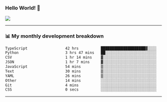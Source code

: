 ### Hello World! 👋

<a>
  <img align="center" src="https://github-readme-stats.vercel.app/api?username=megatunger&count_private=true&include_all_commits=true&bg_color=30,56CCF2,2F80ED&title_color=fff&text_color=fff" />
</a>

------
### 📊 My monthly development breakdown

<!--START_SECTION:waka-->

```txt
TypeScript                 42 hrs          ████████████████████▓░░░░   83.29 %
Python                     3 hrs 47 mins   ██░░░░░░░░░░░░░░░░░░░░░░░   07.52 %
CSV                        1 hr 14 mins    ▓░░░░░░░░░░░░░░░░░░░░░░░░   02.45 %
JSON                       1 hr 7 mins     ▓░░░░░░░░░░░░░░░░░░░░░░░░   02.22 %
JavaScript                 54 mins         ▒░░░░░░░░░░░░░░░░░░░░░░░░   01.82 %
Text                       30 mins         ▒░░░░░░░░░░░░░░░░░░░░░░░░   01.00 %
YAML                       26 mins         ▒░░░░░░░░░░░░░░░░░░░░░░░░   00.87 %
Other                      14 mins         ░░░░░░░░░░░░░░░░░░░░░░░░░   00.49 %
Git                        4 mins          ░░░░░░░░░░░░░░░░░░░░░░░░░   00.14 %
CSS                        0 secs          ░░░░░░░░░░░░░░░░░░░░░░░░░   00.03 %
```

<!--END_SECTION:waka-->

------
